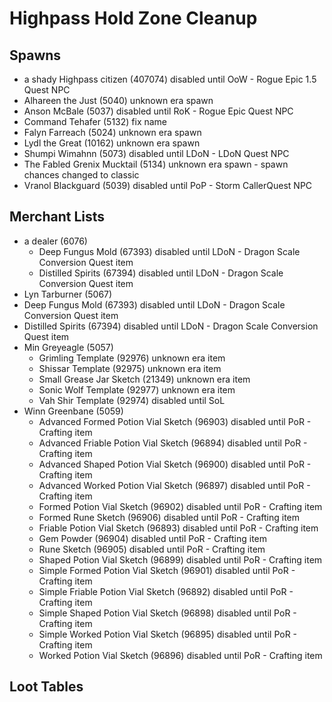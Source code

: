 # Highpass Hold Zone Cleanup

## Spawns

* a shady Highpass citizen (407074) disabled until OoW - Rogue Epic 1.5 Quest NPC
* Alhareen the Just (5040) unknown era spawn 
* Anson McBale (5037) disabled until RoK - Rogue Epic Quest NPC
* Command Tehafer (5132) fix name
* Falyn Farreach (5024) unknown era spawn
* Lydl the Great (10162) unknown era spawn
* Shumpi Wimahnn (5073) disabled until LDoN - LDoN Quest NPC 
* The Fabled Grenix Mucktail (5134) unknown era spawn - spawn chances changed to classic
* Vranol Blackguard (5039) disabled until PoP - Storm CallerQuest NPC

## Merchant Lists

* a dealer (6076)
  * Deep Fungus Mold (67393) disabled until LDoN - Dragon Scale Conversion Quest item
  * Distilled Spirits (67394) disabled until LDoN - Dragon Scale Conversion Quest item
*  Lyn Tarburner (5067)
  * Deep Fungus Mold (67393) disabled until LDoN - Dragon Scale Conversion Quest item
  * Distilled Spirits (67394) disabled until LDoN - Dragon Scale Conversion Quest item
* Min Greyeagle (5057)
  * Grimling Template (92976) unknown era item
  * Shissar Template (92975) unknown era item
  * Small Grease Jar Sketch (21349) unknown era item
  * Sonic Wolf Template (92977) unknown era item
  * Vah Shir Template (92974) disabled until SoL
* Winn Greenbane (5059)
  * Advanced Formed Potion Vial Sketch (96903) disabled until PoR - Crafting item
  * Advanced Friable Potion Vial Sketch (96894) disabled until PoR - Crafting item
  * Advanced Shaped Potion Vial Sketch (96900) disabled until PoR - Crafting item
  * Advanced Worked Potion Vial Sketch (96897) disabled until PoR - Crafting item
  * Formed Potion Vial Sketch (96902) disabled until PoR - Crafting item
  * Formed Rune Sketch (96906) disabled until PoR - Crafting item
  * Friable Potion Vial Sketch (96893) disabled until PoR - Crafting item
  * Gem Powder (96904) disabled until PoR - Crafting item
  * Rune Sketch (96905) disabled until PoR - Crafting item
  * Shaped Potion Vial Sketch (96899) disabled until PoR - Crafting item
  * Simple Formed Potion Vial Sketch (96901) disabled until PoR - Crafting item
  * Simple Friable Potion Vial Sketch (96892) disabled until PoR - Crafting item
  * Simple Shaped Potion Vial Sketch (96898) disabled until PoR - Crafting item
  * Simple Worked Potion Vial Sketch (96895) disabled until PoR - Crafting item
  * Worked Potion Vial Sketch (96896) disabled until PoR - Crafting item

## Loot Tables
